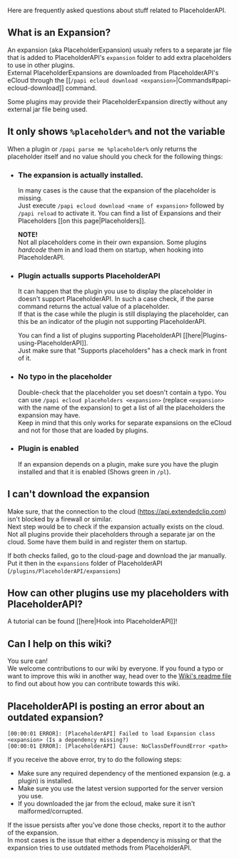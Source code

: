 [readme]: https://github.com/PlaceholderAPI/PlaceholderAPI/blob/wiki/README.md

Here are frequently asked questions about stuff related to PlaceholderAPI.

## What is an Expansion?
An expansion (aka PlaceholderExpansion) usualy refers to a separate jar file that is added to PlaceholderAPI's `expansion` folder to add extra placeholders to use in other plugins.  
External PlaceholderExpansions are downloaded from PlaceholderAPI's eCloud through the [[`/papi ecloud download <expansion>`|Commands#papi-ecloud-download]] command.

Some plugins may provide their PlaceholderExpansion directly without any external jar file being used.

## It only shows `%placeholder%` and not the variable
When a plugin or `/papi parse me %placeholder%` only returns the placeholder itself and no value should you check for the following things:

- ### The expansion is actually installed.
  In many cases is the cause that the expansion of the placeholder is missing.  
  Just execute `/papi ecloud download <name of expansion>` followed by `/papi reload` to activate it. You can find a list of Expansions and their Placeholders [[on this page|Placeholders]].
  
  **NOTE!**  
  Not all placeholders come in their own expansion. Some plugins *hardcode* them in and load them on startup, when hooking into PlaceholderAPI.
  
- ### Plugin actualls supports PlaceholderAPI
  It can happen that the plugin you use to display the placeholder in doesn't support PlaceholderAPI. In such a case check, if the parse command returns the actual value of a placeholder.  
  If that is the case while the plugin is still displaying the placeholder, can this be an indicator of the plugin not supporting PlaceholderAPI.
  
  You can find a list of plugins supporting PlaceholderAPI [[here|Plugins-using-PlaceholderAPI]].  
  Just make sure that "Supports placeholders" has a check mark in front of it.
  
- ### No typo in the placeholder
  Double-check that the placeholder you set doesn't contain a typo. You can use `/papi ecloud placeholders <expansion>` (replace `<expansion>` with the name of the expansion) to get a list of all the placeholders the expansion may have.  
  Keep in mind that this only works for separate expansions on the eCloud and not for those that are loaded by plugins.
  
- ### Plugin is enabled
  If an expansion depends on a plugin, make sure you have the plugin installed and that it is enabled (Shows green in `/pl`).

## I can't download the expansion
Make sure, that the connection to the cloud (https://api.extendedclip.com) isn't blocked by a firewall or similar.  
Next step would be to check if the expansion actually exists on the cloud. Not all plugins provide their placeholders through a separate jar on the cloud. Some have them build in and register them on startup.

If both checks failed, go to the cloud-page and download the jar manually. Put it then in the `expansions` folder of PlaceholderAPI (`/plugins/PlaceholderAPI/expansions`)

## How can other plugins use my placeholders with PlaceholderAPI?
A tutorial can be found [[here|Hook into PlaceholderAPI]]!

## Can I help on this wiki?
You sure can!  
We welcome contributions to our wiki by everyone. If you found a typo or want to improve this wiki in another way, head over to the [Wiki's readme file][readme] to find out about how you can contribute towards this wiki.

## PlaceholderAPI is posting an error about an outdated expansion?
```
[00:00:01 ERROR]: [PlaceholderAPI] Failed to load Expansion class <expansion> (Is a dependency missing?)
[00:00:01 ERROR]: [PlaceholderAPI] Cause: NoClassDefFoundError <path>
```

If you receive the above error, try to do the following steps:

- Make sure any required dependency of the mentioned expansion (e.g. a plugin) is installed.
- Make sure you use the latest version supported for the server version you use.
- If you downloaded the jar from the ecloud, make sure it isn't malformed/corrupted.

If the issue persists after you've done those checks, report it to the author of the expansion.  
In most cases is the issue that either a dependency is missing or that the expansion tries to use outdated methods from PlaceholderAPI.
